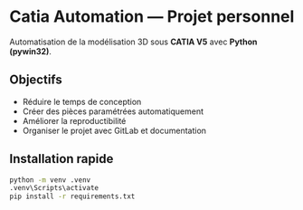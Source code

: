 # Catia Automation — Projet personnel

Automatisation de la modélisation 3D sous **CATIA V5** avec **Python (pywin32)**.

## Objectifs
- Réduire le temps de conception
- Créer des pièces paramétrées automatiquement
- Améliorer la reproductibilité
- Organiser le projet avec GitLab et documentation

## Installation rapide
```bash
python -m venv .venv
.venv\Scripts\activate
pip install -r requirements.txt
